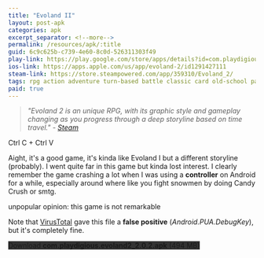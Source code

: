 ```yaml
---
title: "Evoland II"
layout: post-apk
categories: apk
excerpt_separator: <!--more-->
permalink: /resources/apk/:title
guid: 6c9c625b-c739-4e60-8c0d-526311303f49
play-link: https://play.google.com/store/apps/details?id=com.playdigious.evoland2
ios-link: https://apps.apple.com/us/app/evoland-2/id1291427111
steam-link: https://store.steampowered.com/app/359310/Evoland_2/
tags: rpg action adventure turn-based battle classic card old-school parody real-time puzzle
paid: true
---
```


> _"Evoland 2 is an unique RPG, with its graphic style and gameplay changing as you progress through a deep storyline based on time travel." - <a href="https://store.steampowered.com/app/359310/Evoland_2/">Steam</a>_

Ctrl C + Ctrl V
<!--more--> 

Aight, it's a good game, it's kinda like Evoland I but a different storyline (probably). I went quite far in this game but kinda lost interest. I clearly remember the game crashing a lot when I was using a **controller** on Android for a while, especially around where like you fight snowmen by doing Candy Crush or smtg.

unpopular opinion: this game is not remarkable


Note that <a href="https://www.virustotal.com/gui/file/9c5b559ad5db36882fad51875b428208820019f6c01c374d4a33c02d08a7e8e8/detection">VirusTotal</a> gave this file a **false positive** (_Android.PUA.DebugKey_), but it's completely fine.

<div class="text-center">
    <a class="btn btn-dark btn-block w-100" onclick='apk("com.playdigious.evoland2_2.0.2.apk")' style="text-decoration: none; background-color: #333;"> Download <b>com.playdigious.evoland2_2.0.2.apk</b> (494 MB)</a>
</div>
